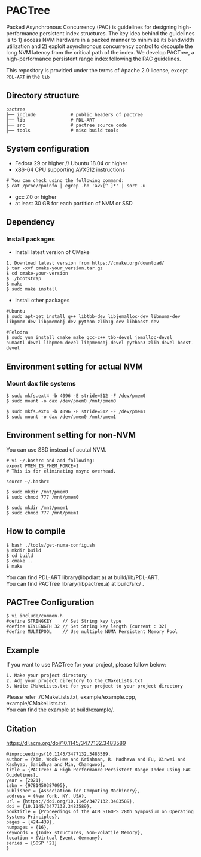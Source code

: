 # PACTree 

Packed Asynchronous Concurrency (PAC) is guidelines for designing high-performance persistent index structures. The key idea behind the guidelines is to 1) access NVM hardware in a packed manner to minimize its bandwidth utilization and 2) exploit asynchronous concurrency control to decouple the long NVM latency from the critical path of the index. We develop PACTree, a high-performance persistent range index following the PAC guidelines.

This repository is provided under the terms of Apache 2.0 license, except ```PDL-ART``` in the ```lib``` 

## Directory structure
```{.sh}
pactree
├── include             # public headers of pactree 
├── lib                 # PDL-ART 
├── src                 # pactree source code 
├── tools               # misc build tools
```
## System configuration 
- Fedora 29 or higher //  Ubuntu 18.04 or higher
- x86-64 CPU supporting AVX512 instructions
```
# You can check using the following command:
$ cat /proc/cpuinfo | egrep -ho 'avx[^ ]*' | sort -u
```
- gcc 7.0 or higher
- at least 30 GB for each partition of NVM or SSD


## Dependency
### Install packages
- Install latest version of CMake
``` 
1. Download latest version from https://cmake.org/download/
$ tar -xvf cmake-your_version.tar.gz
$ cd cmake-your-version
$ ./bootstrap
$ make 
$ sudo make install
```
- Install other packages
```
#Ubuntu
$ sudo apt-get install g++ libtbb-dev libjemalloc-dev libnuma-dev libpmem-dev libpmemobj-dev python zlib1g-dev libboost-dev 

#Felodra
$ sudo yum install cmake make gcc-c++ tbb-devel jemalloc-devel numactl-devel libpmem-devel libpmemobj-devel python3 zlib-devel boost-devel 
```

## Environment setting for actual NVM
### Mount dax file systems
```
$ sudo mkfs.ext4 -b 4096 -E stride=512 -F /dev/pmem0
$ sudo mount -o dax /dev/pmem0 /mnt/pmem0

$ sudo mkfs.ext4 -b 4096 -E stride=512 -F /dev/pmem1
$ sudo mount -o dax /dev/pmem0 /mnt/pmem1
```

## Environment setting for non-NVM
You can use SSD instead of acutal NVM.
```
# vi ~/.bashrc and add following:
export PMEM_IS_PMEM_FORCE=1
# This is for eliminating msync overhead.  
```
```
source ~/.bashrc
```
```
$ sudo mkdir /mnt/pmem0
$ sudo chmod 777 /mnt/pmem0

$ sudo mkdir /mnt/pmem1
$ sudo chmod 777 /mnt/pmem1
```

## How to compile
```
$ bash ./tools/get-numa-config.sh
$ mkdir build
$ cd build
$ cmake ..
$ make
```
You can find PDL-ART library(libpdlart.a) at build/lib/PDL-ART.  
You can find PACTree library(libpactree.a) at build/src/ . 

## PACTree Configuration 
```
$ vi include/common.h
#define STRINGKEY    // Set String key type
#define KEYLENGTH 32 // Set String key length (current : 32)
#define MULTIPOOL    // Use multiple NUMA Persistent Memory Pool 
```
## Example
If you want to use PACTree for your project, please follow below:
```
1. Make your project directory
2. Add your project directory to the CMakeLists.txt
3. Write CMakeLists.txt for your project to your project directory
```
Please refer ./CMakeLists.txt, example/example.cpp, example/CMakeLists.txt.  
You can find the example at build/example/.  

## Citation
https://dl.acm.org/doi/10.1145/3477132.3483589
```
@inproceedings{10.1145/3477132.3483589,
author = {Kim, Wook-Hee and Krishnan, R. Madhava and Fu, Xinwei and Kashyap, Sanidhya and Min, Changwoo},
title = {PACTree: A High Performance Persistent Range Index Using PAC Guidelines},
year = {2021},
isbn = {9781450387095},
publisher = {Association for Computing Machinery},
address = {New York, NY, USA},
url = {https://doi.org/10.1145/3477132.3483589},
doi = {10.1145/3477132.3483589},
booktitle = {Proceedings of the ACM SIGOPS 28th Symposium on Operating Systems Principles},
pages = {424–439},
numpages = {16},
keywords = {Index structures, Non-volatile Memory},
location = {Virtual Event, Germany},
series = {SOSP '21}
}
```

